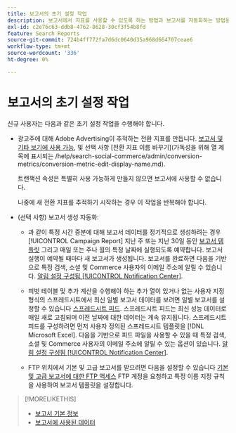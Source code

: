 ```yaml
---
title: 보고서의 초기 설정 작업
description: 보고서에서 지표를 사용할 수 있도록 하는 방법과 보고서를 자동화하는 방법을 알아봅니다.
exl-id: c2e76c63-ddb8-4762-8628-30cf3f54b8fd
feature: Search Reports
source-git-commit: 724b4ff772fa7d6dc0640d35a968d664707ceae6
workflow-type: tm+mt
source-wordcount: '336'
ht-degree: 0%

---
```


# 보고서의 초기 설정 작업

신규 사용자는 다음과 같은 초기 설정 작업을 수행해야 합니다.

* 광고주에 대해 Adobe Advertising이 추적하는 전환 지표를 만듭니다. [보고서 및 기타 보기에 사용 가능](/help/search-social-commerce/admin/conversion-metrics/conversion-metric-edit-available.md), 및 선택 사항 [전환 지표 이름 바꾸기](가독성을 위해 열 제목에 표시되는 /help/search-social-commerce/admin/conversion-metrics/conversion-metric-edit-display-name.md).

  트랜잭션 속성은 특별히 사용 가능하게 만들지 않으면 보고서에 사용할 수 없습니다.

  나중에 새 전환 지표를 추적하기 시작하는 경우 이 작업을 반복해야 합니다.

* (선택 사항) 보고서 생성 자동화:

   * 과 같이 특정 시간 증분에 대해 보고서 데이터를 정기적으로 생성하려는 경우 [!UICONTROL Campaign Report] 지난 주 또는 지난 30일 동안 [보고서 템플릿](/help/search-social-commerce/reports/automation/templates/template-about.md) 그리고 매일 또는 주나 월의 특정 날짜에 실행되도록 예약합니다. 보고서 실행이 예약될 때마다 새 보고서가 생성됩니다. 보고서를 완료하면 다음을 기반으로 특정 검색, 소셜 및 Commerce 사용자의 이메일 주소에 알릴 수 있습니다. [알림 설정 구성됨 [!UICONTROL Notification Center]](/help/search-social-commerce/notifications/notification-about.md).

   * 피벗 테이블 및 추가 계산을 수행해야 하는 추가 열이 있거나 없는 사용자 지정 형식의 스프레드시트에서 최신 일별 보고서 데이터를 보려면 일별 보고서를 설정할 수 있습니다 [스프레드시트 피드](/help/search-social-commerce/reports/automation/spreadsheet-feeds/spreadsheet-feed-about.md). 스프레드시트 피드는 최신 성능 데이터로 매일 새로 고침되며 이전 날짜에 대한 데이터는 계속 유지됩니다. 스프레드시트 피드를 구성하려면 먼저 사용자 정의된 스프레드시트 템플릿을 [!DNL Microsoft Excel]. 다음을 기반으로 피드 파일을 사용할 수 있을 때 특정 검색, 소셜 및 Commerce 사용자의 이메일 주소에 알릴 수 있는 옵션이 있습니다. [알림 설정 구성됨 [!UICONTROL Notification Center]](/help/search-social-commerce/notifications/notification-about.md).

   * FTP 위치에서 기본 및 고급 보고서를 받으려면 다음을 설정할 수 있습니다 [기본 및 고급 보고서에 대한 FTP 액세스](/help/search-social-commerce/reports/automation/ftp-reports.md) FTP 계정을 요청하고 특정 이름 지정 규칙을 사용하여 보고서 템플릿을 설정합니다.

>[!MORELIKETHIS]
>
>* [보고서 기본 정보](report-about.md)
>* [보고서에 사용된 데이터](data-used-for-reports.md)
